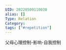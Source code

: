 ```yaml
---
UID: 20220509110030
alias: []
Type: Relation
Category: 
tags: ["#repetition"]
---
```


父母心理控制-影响-自我控制